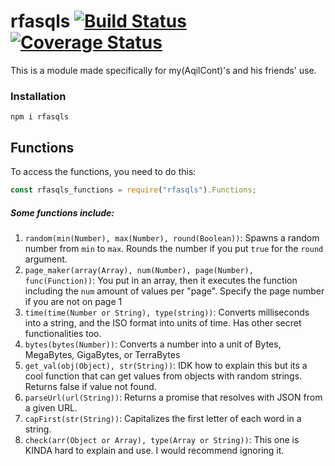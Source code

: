 # rfasqls [![Build Status](https://travis-ci.com/AqilCont/rfasqls.svg?branch=master)](https://travis-ci.com/AqilCont/rfasqls) [![Coverage Status](https://coveralls.io/repos/github/AqilCont/rfasqls/badge.svg?branch=master)](https://coveralls.io/github/AqilCont/rfasqls?branch=master)

This is a module made specifically for my(AqilCont)'s and his friends' use.

### Installation
```
npm i rfasqls
```

## Functions
To access the functions, you need to do this:
```js
const rfasqls_functions = require("rfasqls").Functions;
```

##### Some functions include:
1. `random(min(Number), max(Number), round(Boolean))`: Spawns a random number from `min` to `max`. Rounds the number if you put `true` for the `round` argument.
2. `page_maker(array(Array), num(Number), page(Number), func(Function))`: You put in an array, then it executes the function including the `num` amount of values per "page". Specify the page number if you are not on page 1
3. `time(time(Number or String), type(string))`: Converts milliseconds into a string, and the ISO format into units of time. Has other secret functionalities too.
4. `bytes(bytes(Number))`: Converts a number into a unit of Bytes, MegaBytes, GigaBytes, or TerraBytes
5. `get_val(obj(Object), str(String))`: IDK how to explain this but its a cool function that can get values from objects with random strings. Returns false if value not found.
6. `parseUrl(url(String))`: Returns a promise that resolves with JSON from a given URL.
7. `capFirst(str(String))`: Capitalizes the first letter of each word in a string.
8. `check(arr(Object or Array), type(Array or String))`: This one is KINDA hard to explain and use. I would recommend ignoring it.
